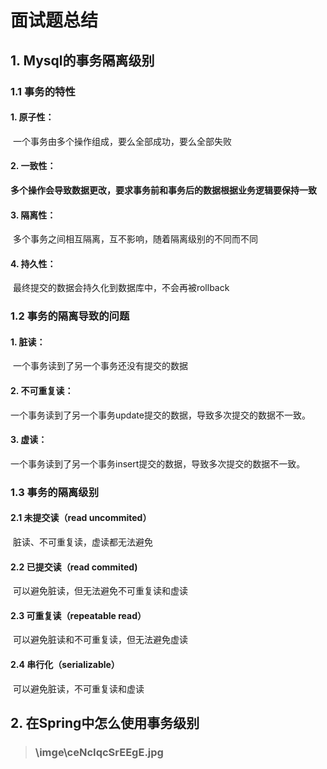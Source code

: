 # 面试题总结

## 1. Mysql的事务隔离级别

### 1.1 事务的特性

#### 		1. 原子性：

​				一个事务由多个操作组成，要么全部成功，要么全部失败

####         2.  一致性：

​				**多个操作会导致数据更改，要求事务前和事务后的数据根据业务逻辑要保持一致**

#### 		3. 隔离性：

​			多个事务之间相互隔离，互不影响，随着隔离级别的不同而不同

#### 		4. 持久性：

​			最终提交的数据会持久化到数据库中，不会再被rollback

### 1.2  事务的隔离导致的问题

#### 		1. 脏读：

​				一个事务读到了另一个事务还没有提交的数据

#### 		2. 不可重复读：

​				一个事务读到了另一个事务update提交的数据，导致多次提交的数据不一致。

#### 		 3. 虚读：

​				一个事务读到了另一个事务insert提交的数据，导致多次提交的数据不一致。

### 	1.3  事务的隔离级别

#### 			2.1  未提交读（read uncommited）

​					脏读、不可重复读，虚读都无法避免

#### 			2.2  已提交读（read commited)

​					可以避免脏读，但无法避免不可重复读和虚读

#### 			2.3  可重复读（repeatable read）

​					可以避免脏读和不可重复读，但无法避免虚读

#### 			2.4 串行化（serializable）

​					可以避免脏读，不可重复读和虚读		

## 2. 在Spring中怎么使用事务级别

> ### 		\imge\ceNcIqcSrEEgE.jpg
>

